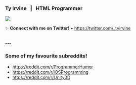 ### Ty Irvine &nbsp; | &nbsp; HTML Programmer

<img src="https://github-readme-stats.vercel.app/api?username=tyirvine&show_icons=true&hide_border=true&theme=dark&hide_title=true&include_all_commits=true&count_private=true" />

✨ **Connect with me on Twitter!**  • https://twitter.com/_tyirvine

</br>
---

### Some of my favourite subreddits!

- https://reddit.com/r/ProgrammerHumor
- https://reddit.com/r/iOSProgramming
- https://reddit.com/r/Unity3D











<!--
**tyirvine/tyirvine** is a ✨ _special_ ✨ repository because its `README.md` (this file) appears on your GitHub profile.

Here are some ideas to get you started:

- 🔭 I’m currently working on ...
- 🌱 I’m currently learning ...
- 👯 I’m looking to collaborate on ...
- 🤔 I’m looking for help with ...
- 💬 Ask me about ...
- 📫 How to reach me: ...
- 😄 Pronouns: ...
- ⚡ Fun fact: ...
-->
